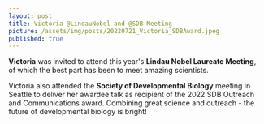 ```yaml
---
layout: post
title: Victoria @LindauNobel and @SDB Meeting
picture: /assets/img/posts/20220721_Victoria_SDBAward.jpeg
published: true
---
```

**Victoria** was invited to attend this year's **Lindau Nobel Laureate Meeting**, of which the best part has been to meet amazing scientists.

Victoria also attended the **Society of Developmental Biology** meeting in Seattle to deliver her awardee talk as recipient of the 2022 SDB Outreach and Communications award. Combining great science and outreach - the future of developmental biology is bright!
